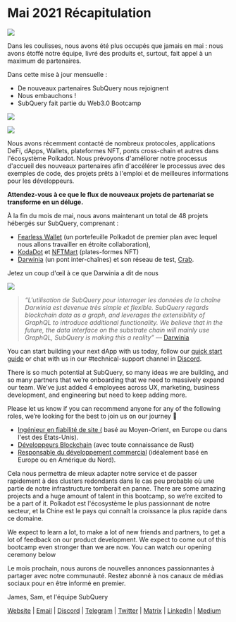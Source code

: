 # Mai 2021 Récapitulation

![](https://miro.medium.com/max/1400/1*5E_eIJBTvHI7W24ib_Syvw.png)

Dans les coulisses, nous avons été plus occupés que jamais en mai : nous avons étoffé notre équipe, livré des produits et, surtout, fait appel à un maximum de partenaires.

Dans cette mise à jour mensuelle :

- De nouveaux partenaires SubQuery nous rejoignent
- Nous embauchons !
- SubQuery fait partie du Web3.0 Bootcamp

![](https://miro.medium.com/freeze/max/60/1*bFOaBnLZUfhRxiQa7fjbwA.gif?q=20)

![](https://miro.medium.com/max/640/1*bFOaBnLZUfhRxiQa7fjbwA.gif)

Nous avons récemment contacté de nombreux protocoles, applications DeFi, dApps, Wallets, plateformes NFT, ponts cross-chain et autres dans l'écosystème Polkadot. Nous prévoyons d'améliorer notre processus d'accueil des nouveaux partenaires afin d'accélérer le processus avec des exemples de code, des projets prêts à l'emploi et de meilleures informations pour les développeurs.

**Attendez-vous à ce que le flux de nouveaux projets de partenariat se transforme en un déluge.**

À la fin du mois de mai, nous avons maintenant un total de 48 projets hébergés sur SubQuery, comprenant :

- [Fearless Wallet](https://fearlesswallet.io/) (un portefeuille Polkadot de premier plan avec lequel nous allons travailler en étroite collaboration),
- [KodaDot](https://kodadot.xyz/) et [NFTMart](https://www.nftmart.io/) (plates-formes NFT)
- [Darwinia](https://explorer.subquery.network/subquery/darwinia-network/darwinia) (un pont inter-chaînes) et son réseau de test, [Crab](https://explorer.subquery.network/subquery/wuminzhe/crab).

Jetez un coup d'œil à ce que Darwinia a dit de nous

![](https://miro.medium.com/max/1400/0*Bc8P3mcH6rz-KtT0)

> _“L'utilisation de SubQuery pour interroger les données de la chaîne Darwinia est devenue très simple et flexible. SubQuery regards blockchain data as a graph, and leverages the extensibility of GraphQL to introduce additional functionality. We believe that in the future, the data interface on the substrate chain will mainly use GraphQL, SubQuery is making this a reality”_ — [Darwinia](../customer_announcements/20210528-Darwinias-Network-Data-is-Now-Available-for-Free-on-SubQuery.md)

You can start building your next dApp with us today, follow our [quick start guide](https://doc.subquery.network/quickstart.html) or chat with us in our #technical-support channel in [Discord](https://discord.com/invite/78zg8aBSMG).

There is so much potential at SubQuery, so many ideas we are building, and so many partners that we’re onboarding that we need to massively expand our team. We’ve just added 4 employees across UX, marketing, business development, and engineering but need to keep adding more.

Please let us know if you can recommend anyone for any of the following roles, we’re looking for the best to join us on our journey 🚀

- [Ingénieur en fiabilité de site (](https://dash.recooty.com/openings/details/e44cf9762b402f5d8b5bc36f60304a15) basé au Moyen-Orient, en Europe ou dans l'est des États-Unis).
- [Développeurs Blockchain](https://dash.recooty.com/openings/details/9578a63fbe545bd82cc5bbe749636af1) (avec toute connaissance de Rust)
- [Responsable du développement commercial](https://rcty.co/3coJPrV) (idéalement basé en Europe ou en Amérique du Nord).

Cela nous permettra de mieux adapter notre service et de passer rapidement à des clusters redondants dans le cas peu probable où une partie de notre infrastructure tomberait en panne. There are some amazing projects and a huge amount of talent in this bootcamp, so we’re excited to be a part of it. Polkadot est l'écosystème le plus passionnant de notre secteur, et la Chine est le pays qui connaît la croissance la plus rapide dans ce domaine.

We expect to learn a lot, to make a lot of new friends and partners, to get a lot of feedback on our product development. We expect to come out of this bootcamp even stronger than we are now. You can watch our opening ceremony below

Le mois prochain, nous aurons de nouvelles annonces passionnantes à partager avec notre communauté. Restez abonné à nos canaux de médias sociaux pour en être informé en premier.

James, Sam, et l'équipe SubQuery

[Website](https://subquery.network/) | [Email](mailto:hello@subquery.network) | [Discord](https://discord.com/invite/78zg8aBSMG) | [Telegram](https://t.me/subquerynetwork) | [Twitter](https://twitter.com/subquerynetwork) | [Matrix](https://matrix.to/#/#subquery:matrix.org) | [LinkedIn](https://www.linkedin.com/company/subquery) | [Medium](https://subquery.medium.com/)
